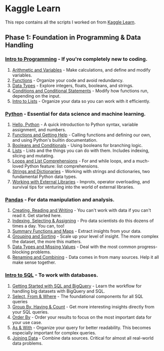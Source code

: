 # Kaggle Learn
This repo contains all the scripts I worked on from [Kaggle Learn](https://www.kaggle.com/learn).

## Phase 1: Foundation in Programming & Data Handling
### [Intro to Programming]() - If you're completely new to coding.
1. [Arithmetic and Variables]() - Make calculations, and define and modify variables.
2. [Functions]() - Organize your code and avoid redundancy.
3. [Data Types]() - Explore integers, floats, booleans, and strings.
4. [Conditions and Conditional Statements]() - Modify how functions run, depending on the input. 
5. [Intro to Lists]() - Organize your data so you can work with it efficiently.

### [Python]() - Essential for data science and machine learning.
1. [Hello, Python]() - A quick introduction to Python syntax, variable assignment, and numbers.
2. [Functions and Getting Help]() - Calling functions and defining our own, and using Python's builtin documentation.
3. [Booleans and Conditionals]() - Using booleans for branching logic.
4. [Lists]() - Lists and the things you can do with them. Includes indexing, slicing and mutating.
5. [Loops and List Comprehensions]() - For and while loops, and a much-loved Python feature: list comprehensions.
6. [Strings and Dictionaries]() - Working with strings and dictionaries, two fundamental Python data types.
7. [Working with External Libraries]() - Improts, operator overloading, and survival tips for venturing into the world of external libraries.

### [Pandas]() - For data manipulation and analysis.
1. [Creating, Reading and Writing]() - You can't work with data if you can't read it. Get started here.
2. [Indexing, Selecting & Assigning]() - Pro data scientists do this dozens of times a day. You can, too!
3. [Summary Functions and Maps]() - Extract insights from your data.
4. [Grouping and Sorting]() - Scale up your level of insight. The more complex the dataset, the more this matters.
5. [Data Types and Missing Values]() - Deal with the most common progress-blocking problems.
6. [Renaming and Combining]() - Data comes in from many sources. Help it all make sense together.

### [Intro to SQL]() - To work with databases.
1. [Getting Started with SQL and BigQuery]() - Learn the workflow for handling big datasets with BigQuery and SQL.
2. [Select, From & Where]() - The foundational components for all SQL queries
3. [Group By, Having & Count]() - Get more interesting insights directly from your SQL queries.
4. [Order By]() - Order your results to focus on the most important data for your use case.
5. [As & With]() - Organize your query for better readability. This becomes especially important for complex queries.
6. [Joining Data]() - Combine data sources. Critical for almost all real-world data problems.
